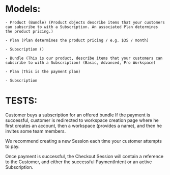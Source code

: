 # Models:
    - Product (Bundle) (Product objects describe items that your customers can subscribe to with a Subscription. An associated Plan determines the product pricing.)

    - Plan (Plan determines the product pricing / e.g. $35 / month)

    - Subscription ()

    - Bundle (This is our product, describe items that your customers can subscribe to with a Subscription) (Basic, Advanced, Pro Workspace)

    - Plan (This is the payment plan)
    
    - Subscription

# TESTS:

Customer buys a subscription for an offered bundle
If the payment is successful, customer is redirected to workspace creation page where he first creates an account, then a workspace (provides a name), and then he invites some team members.


We recommend creating a new Session each time your customer attempts to pay.

Once payment is successful, the Checkout Session will contain a reference to the Customer, and either the successful PaymentIntent or an active Subscription.